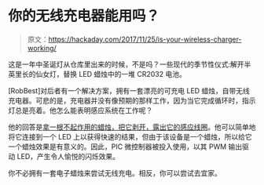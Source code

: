 # 你的无线充电器能用吗？

> 原文：<https://hackaday.com/2017/11/25/is-your-wireless-charger-working/>

这是一年中圣诞灯从仓库里出来的时候，不是吗？一些现代的季节性仪式:解开半英里长的仙女灯，替换 LED 蜡烛中的一堆 CR2032 电池。

[RobBest]对后者有一个解决方案，拥有一套漂亮的可充电 LED 蜡烛，自带无线充电器。可悲的是，充电器并没有像预期的那样工作，因为当它完成循环时，指示灯总是亮着。他怎么能表明感应系统在工作呢？

他的回答是[拿一根不起作用的蜡烛，把它剥开，露出它的感应线圈](http://www.instructables.com/id/Tea-Light-Charger-Monitor/)。他可以简单地将它连接到一个 LED 上以获得快速的结果，但由于该设备是一个蜡烛，所以给它一个蜡烛效果是有意义的。因此，PIC 微控制器被投入使用，以其 PWM 输出驱动 LED，产生令人愉悦的闪烁效果。

你不必拥有一套电子蜡烛来尝试无线充电。相反，你可以尝试去宜家。